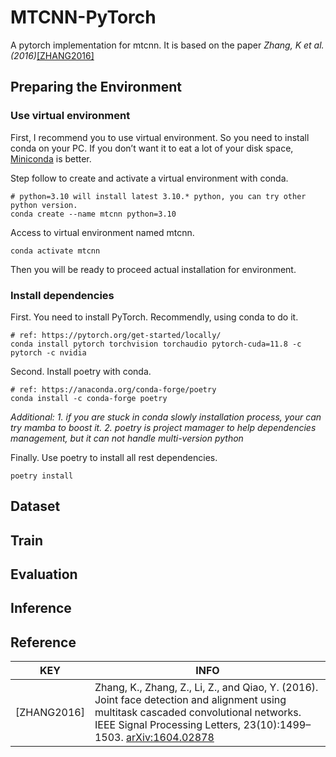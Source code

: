 # MTCNN-PyTorch

A pytorch implementation for mtcnn. It is based on the paper *Zhang, K et al.(2016)*[[ZHANG2016]](#Reference)

## Preparing the Environment

### Use virtual environment 

First, I recommend you to use virtual environment. So you need to install conda on your PC. If you don’t want it to eat a lot of your disk space, [Miniconda](https://docs.conda.io/en/latest/miniconda.html) is better.

Step follow to create and activate a virtual environment with conda.
```shell
# python=3.10 will install latest 3.10.* python, you can try other python version.
conda create --name mtcnn python=3.10
```

Access to virtual environment named mtcnn.
```shell
conda activate mtcnn
```
Then you will be ready to proceed actual installation for environment.

### Install dependencies

First. You need to install PyTorch. Recommendly, using conda to do it.
```shell
# ref: https://pytorch.org/get-started/locally/
conda install pytorch torchvision torchaudio pytorch-cuda=11.8 -c pytorch -c nvidia
```

Second. Install poetry with conda.
```shell
# ref: https://anaconda.org/conda-forge/poetry
conda install -c conda-forge poetry
```

*Additional:* 
*1. if you are stuck in conda slowly installation process, your can try mamba to boost it.*
*2. poetry is project mamager to help dependencies management, but it can not handle multi-version python*


Finally. Use poetry to install all rest dependencies.
```shell
poetry install
```

## Dataset


## Train


## Evaluation


## Inference


## Reference

| KEY         | INFO                                                         |
| ----------- | ------------------------------------------------------------ |
| [ZHANG2016] | Zhang, K., Zhang, Z., Li, Z., and Qiao, Y. (2016). Joint face detection and alignment using multitask cascaded convolutional networks. IEEE  Signal Processing Letters, 23(10):1499–1503. [arXiv:1604.02878](https://arxiv.org/abs/1604.02878) |
